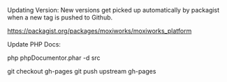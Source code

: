 
Updating Version: 
New versions get picked up automatically by packagist when a new tag is pushed
to Github.

https://packagist.org/packages/moxiworks/moxiworks_platform 


Update PHP Docs:

php phpDocumentor.phar -d src

git checkout gh-pages
git push upstream gh-pages
